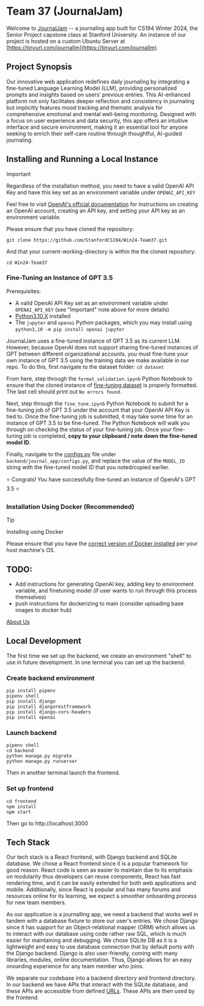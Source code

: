 # Team 37 (JournalJam)

Welcome to [JournalJam](https://tinyurl.com/journallm) -- a journaling app built for CS194 Winter 2024, the Senior Project capstone class at Stanford University.
An instance of our project is hosted on a custom Ubuntu Server at [https://tinyurl.com/journallm](https://tinyurl.com/journallm).

## Project Synopsis

Our innovative web application redefines daily journaling by integrating a fine-tuned Language Learning Model (LLM), providing personalized prompts and insights based on users’ previous entries. This AI-enhanced platform not only facilitates deeper reflection and consistency in journaling but implicitly features mood tracking and thematic analysis for comprehensive emotional and mental well-being monitoring. Designed with a focus on user experience and data security, this app offers an intuitive interface and secure environment, making it an essential tool for anyone seeking to enrich their self-care routine through thoughtful, AI-guided journaling.

## Installing and Running a Local Instance
> [!IMPORTANT]
> Regardless of the installation method, you need to have a valid OpenAI API Key and have this key set as an environment variable under `OPENAI_API_KEY`
>
> Feel free to visit [OpenAI's official documentation](https://platform.openai.com/docs/quickstart?context=python) for instructions on creating an OpenAI account, creating an API key, and setting your API key as an environment variable.

Please ensure that you have cloned the repository:
```
git clone https://github.com/StanfordCS194/Win24-Team37.git
```

And that your current-working-directory is within the the cloned repository:
```
cd Win24-Team37
```

### Fine-Tuning an Instance of GPT 3.5
Prerequisites:
 - A valid OpenAI API Key set as an environment variable under `OPENAI_API_KEY` (see "Important" note above for more details)
 - [Python3.10.X](https://www.python.org/downloads/release/python-31011/) installed 
 - The `jupyter` and `openai` Python packages, which you may install using `python3,10 -m pip install openai jupyter`

JournalJam uses a fine-tuned instance of GPT 3.5 as its current LLM. However, because OpenAI does not support sharing fine-tuned instances of GPT between different organizational accounts, you must fine-tune your own instance of GPT 3.5 using the training data we make available in our repo. To do this, first navigate to the dataset folder: `cd dataset`

From here, step through the `format_validation.ipynb` Python Notebook to ensure that the cloned instance of [fine-tuning dataset](/dataset/fine_tuning_dataset.jsonl) is properly formatted. The last cell should print out `No errors found.`

Next, step through the `fine_tune.ipynb` Python Notebook to submit for a fine-tuning job of GPT 3.5 under the account that your OpenAI API Key is tied to. Once the fine-tuning job is submitted, it may take some time for an instance of GPT 3.5 to be fine-tuned. The Python Notebook will walk you through on checking the status of your fine-tuning job. Once your fine-tuning job is completed, **copy to your clipboard / note down the fine-tuned model ID**. 

Finally, navigate to the [configs.py](/backend/journal_app/configs.py) file under `backend/journal_app/configs.py`, and replace the value of the `MODEL_ID` string with the fine-tuned model ID that you noted/copied earlier.

:star: Congrats! You have successfully fine-tuned an instance of OpenAI's GPT 3.5 :star:


### Installation Using Docker (Recommended)
> [!TIP]
> Installing using Docker  
>
> Please ensure that you have the [correct version of Docker installed](https://docs.docker.com/engine/install/) per your host machine's OS.


## TODO:
 - Add instructions for generating OpenAI key, adding key to environment variable, and finetuning model (if user wants to run through this process themselves)
 - push instructions for dockerizing to main (consider uploading base images to docker hub)

[About Us](https://github.com/StanfordCS194/Win24-Team37/wiki)

## Local Development

The first time we set up the backend, we create an environment "shell" to use in future development.
In one terminal you can set up the backend.

### Create backend environment

```
pip install pipenv
pipenv shell
pip install django
pip install djangorestframework
pip install django-cors-headers
pip install openai
```

### Launch backend

```
pipenv shell
cd backend
python manage.py migrate
python manage.py runserver
```

Then in another terminal launch the frontend.

### Set up frontend

```
cd frontend
npm install
npm start
```

Then go to http://localhost:3000

## Tech Stack

Our tech stack is a React frontend, with Django backend and SQLite database. We chose a React frontend since it is a popular framework for good reason. React code is seen as easier to maintain due to its emphasis on modularity thus developers can reuse components, React has fast rendering time, and it can be easily extended for both web applications and mobile. Additionally, since React is popular and has many forums and resources online for its learning, we expect a smoother onboarding process for new team members.

As our application is a journalling app, we need a backend that works well in tandem with a database fixture to store our user's entries. We chose Django since it has support for an Object-relational mapper (ORM) which allows us to interact with our database using code rather raw SQL, which is much easier for maintaining and debugging. We chose SQLite DB as it is a lightweight and easy to use database connection that by default ports with the Django backend. Django is also user-friendly, coming with many libraries, modules, online documentation. Thus, Django allows for an easy onoarding experience for any team member who joins.

We separate our codebase into a backend directory and frontend directory. In our backend we have APIs that interact with the SQLite database, and these APIs are accessible from defined [URLs](https://github.com/StanfordCS194/Win24-Team37/blob/main/backend/journal_app/urls.py). These APIs are then used by the frontend.

